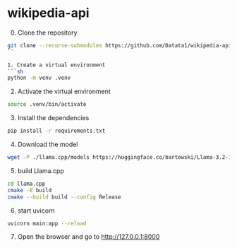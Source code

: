 # wikipedia-api

0. Clone the repository
```sh
git clone --recurse-submodules https://github.com/Datata1/wikipedia-api
``

1. Create a virtual environment
```sh
python -m venv .venv
```

2. Activate the virtual environment
```sh
source .venv/bin/activate
```

3. Install the dependencies
```sh
pip install -r requirements.txt
```

4. Download the model
```sh
wget -P ./llama.cpp/models https://huggingface.co/bartowski/Llama-3.2-1B-Instruct-GGUF/resolve/main/Llama-3.2-1B-Instruct-Q5_K_M.gguf
```

5. build Llama.cpp
```sh
cd llama.cpp
cmake -B build
cmake --build build --config Release
```

6. start uvicorn
```sh
uvicorn main:app --reload
```

7. Open the browser and go to http://127.0.0.1:8000
